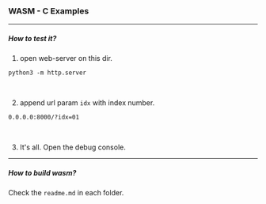 
### WASM - C Examples

---

##### How to test it?

1. open web-server on this dir.

```shell
python3 -m http.server
```

<br/>

2. append url param `idx` with index number.

```shell
0.0.0.0:8000/?idx=01
```

<br/>

3. It's all. Open the debug console.

---

##### How to build wasm?

Check the `readme.md` in each folder.